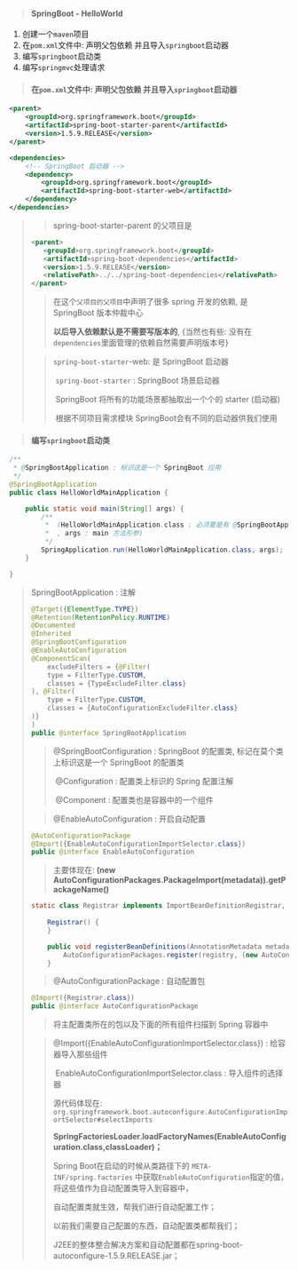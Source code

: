 > #### SpringBoot - HelloWorld

1. 创建一个`maven`项目
2. 在`pom.xml`文件中: 声明父包依赖 并且导入`springboot`启动器
3. 编写`springboot`启动类
4. 编写`springmvc`处理请求

> #### 在`pom.xml`文件中: 声明父包依赖 并且导入`springboot`启动器

```xml
<parent>
    <groupId>org.springframework.boot</groupId>
    <artifactId>spring-boot-starter-parent</artifactId>
    <version>1.5.9.RELEASE</version>
</parent>

<dependencies>
    <!-- SpringBoot 启动器 -->
    <dependency>
        <groupId>org.springframework.boot</groupId>
        <artifactId>spring-boot-starter-web</artifactId>
    </dependency>
</dependencies>
```

> > spring-boot-starter-parent 的父项目是
>
> ```xml
> <parent>
>    <groupId>org.springframework.boot</groupId>
>    <artifactId>spring-boot-dependencies</artifactId>
>    <version>1.5.9.RELEASE</version>
>    <relativePath>../../spring-boot-dependencies</relativePath>
> </parent>
> ```
>
> > 在这个`父项目的父项目`中声明了很多 spring 开发的依赖, 是 SpringBoot 版本仲裁中心
> >
> > **以后导入依赖默认是不需要写版本的**, {当然也有些: 没有在`dependencies`里面管理的依赖自然需要声明版本号}
>
> > `spring-boot-starter`-web: 是 SpringBoot 启动器
> >
> > ​	`spring-boot-starter` : SpringBoot 场景启动器
> >
> > ​		SpringBoot 将所有的功能场景都抽取出一个个的 starter (启动器)
> >
> > ​		根据不同项目需求模块 SpringBoot会有不同的启动器供我们使用

> #### 编写`springboot`启动类

```java
/**
 * @SpringBootApplication : 标识这是一个 SpringBoot 应用
 */
@SpringBootApplication
public class HelloWorldMainApplication {

    public static void main(String[] args) {
        /**
         *	(HelloWorldMainApplication.class : 必须要是有 @SpringBootApplication 修饰的类
         *	, args : main 方法形参)
         */
        SpringApplication.run(HelloWorldMainApplication.class, args);
    }

}
```

> SpringBootApplication : 注解
>
> ```java
> @Target({ElementType.TYPE})
> @Retention(RetentionPolicy.RUNTIME)
> @Documented
> @Inherited
> @SpringBootConfiguration
> @EnableAutoConfiguration
> @ComponentScan(
>     excludeFilters = {@Filter(
>     type = FilterType.CUSTOM,
>     classes = {TypeExcludeFilter.class}
> ), @Filter(
>     type = FilterType.CUSTOM,
>     classes = {AutoConfigurationExcludeFilter.class}
> )}
> )
> public @interface SpringBootApplication
> ```
>
> > @SpringBootConfiguration : SpringBoot 的配置类, 标记在莫个类上标识这是一个 SpringBoot 的配置类
> >
> > ​	@Configuration : 配置类上标识的 Spring 配置注解
> >
> > ​		@Component : 配置类也是容器中的一个组件
>
> > @EnableAutoConfiguration : 开启自动配置
>
> ```java
> @AutoConfigurationPackage
> @Import({EnableAutoConfigurationImportSelector.class})
> public @interface EnableAutoConfiguration
> ```
>
> > 主要体现在: **(new AutoConfigurationPackages.PackageImport(metadata)).getPackageName()**
>
> ```java
> static class Registrar implements ImportBeanDefinitionRegistrar, DeterminableImports {
>     
>     Registrar() {
>     }
> 
>     public void registerBeanDefinitions(AnnotationMetadata metadata, BeanDefinitionRegistry registry) {
>         AutoConfigurationPackages.register(registry, (new AutoConfigurationPackages.PackageImport(metadata)).getPackageName());
>     }
> ```
>
> > @AutoConfigurationPackage : 自动配置包
>
> ```java
> @Import({Registrar.class})
> public @interface AutoConfigurationPackage
> ```
>
> > 将主配置类所在的包以及下面的所有组件扫描到 Spring 容器中
>
> > @Import({EnableAutoConfigurationImportSelector.class}) : 给容器导入那些组件
> >
> > ​	EnableAutoConfigurationImportSelector.class : 导入组件的选择器
> >
> > 源代码体现在: `org.springframework.boot.autoconfigure.AutoConfigurationImportSelector#selectImports`
> >
> > **SpringFactoriesLoader.loadFactoryNames(EnableAutoConfiguration.class,classLoader)；**
> >
> > Spring Boot在启动的时候从类路径下的 `META-INF/spring.factories` 中获取`EnableAutoConfiguration`指定的值，将这些值作为自动配置类导入到容器中，
> >
> > 自动配置类就生效，帮我们进行自动配置工作；
> >
> > 以前我们需要自己配置的东西，自动配置类都帮我们；
> >
> > J2EE的整体整合解决方案和自动配置都在spring-boot-autoconfigure-1.5.9.RELEASE.jar；

